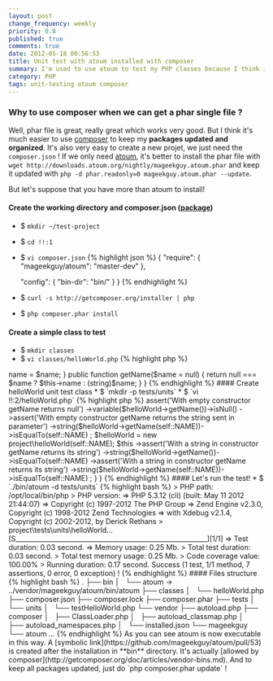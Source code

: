 ```yaml
---
layout: post
change_frequency: weekly
priority: 0.8
published: true
comments: true
date: 2012-05-18 00:56:53
title: Unit test with atoum installed with composer
summary: I'm used to use atoum to test my PHP classes because I think it's more intuitive than PHPUnits. I just found out that it was possible to install it with composer. Let's see how to do that.
category: PHP
tags: unit-testing atoum composer
---
```


### Why to use composer when we can get a phar single file ?

Well, phar file is great, really great which works very good. But I think it's much easier to use [composer](http://getcomposer.org/) to keep my **packages updated and organized**. It's also very easy to create a new projet, we just need the `composer.json` ! If we only need [atoum](https://github.com/mageekguy/atoum), it's better to install the phar file with `wget http://downloads.atoum.org/nightly/mageekguy.atoum.phar` and keep it updated with `php -d phar.readonly=0 mageekguy.atoum.phar --update`.

But let's suppose that you have more than atoum to install!

#### Create the working directory and composer.json ([package](http://packagist.org/packages/mageekguy/atoum))
* $ `mkdir ~/test-project`
* $ `cd !!:1`
* $ `vi composer.json`
{% highlight json %}
{
    "require": {
        "mageekguy/atoum": "master-dev"
    },

    "config": {
        "bin-dir": "bin/"
    }
}
{% endhighlight %}
* $ `curl -s http://getcomposer.org/installer | php`
* $ `php composer.phar install`

#### Create a simple class to test
* $ `mkdir classes`
* $ `vi classes/helloWorld.php`
{% highlight php %}
<?php
    namespace project;
    
    class helloWorld
    {
        private $name;

        public function __construct($name = null) {
            $this->name = $name;
        }

        public function getName($name = null) {
            return null === $name ? $this->name : (string)$name;
        }
    }
{% endhighlight %}

#### Create helloWorld unit test class
* $ `mkdir -p tests/units`
* $ `vi !!:2/helloWorld.php`
{% highlight php %}
<?php
    namespace project\tests\units;
    use 
        mageekguy\atoum,
        project
    ;

    require_once __DIR__ . '/../../classes/helloWorld.php';

    class helloWorld extends atoum\test
    {
        const NAME = 'Hello world!';

        public function testGetName() {
            $helloWorld = new project\helloWorld();
            $this
                ->assert('With empty constructor getName returns null')
                    ->variable($helloWorld->getName())->isNull()
                ->assert('With empty constructor getName returns the string sent in parameter')
                    ->string($helloWorld->getName(self::NAME))->isEqualTo(self::NAME)
            ;
            $helloWorld = new project\helloWorld(self::NAME);
            $this
                ->assert('With a string in constructor getName returns its string')
                    ->string($helloWorld->getName())->isEqualTo(self::NAME)
                ->assert('With a string in constructor getName returns its string')
                    ->string($helloWorld->getName(self::NAME))->isEqualTo(self::NAME)
            ;
        }
    }
{% endhighlight %}

#### Let's run the test!
* $ `./bin/atoum -d tests/units`
{% highlight bash %}
> PHP path: /opt/local/bin/php
> PHP version:
=> PHP 5.3.12 (cli) (built: May 11 2012 21:44:07)
=> Copyright (c) 1997-2012 The PHP Group
=> Zend Engine v2.3.0, Copyright (c) 1998-2012 Zend Technologies
=>     with Xdebug v2.1.4, Copyright (c) 2002-2012, by Derick Rethans
> project\tests\units\helloWorld...
[S___________________________________________________________][1/1]
=> Test duration: 0.03 second.
=> Memory usage: 0.25 Mb.
> Total test duration: 0.03 second.
> Total test memory usage: 0.25 Mb.
> Code coverage value: 100.00%
> Running duration: 0.17 second.
Success (1 test, 1/1 method, 7 assertions, 0 error, 0 exception) !
{% endhighlight %}

#### Files structure
{% highlight bash %}
.
├── bin
│   └── atoum -> ../vendor/mageekguy/atoum/bin/atoum
├── classes
│   └── helloWorld.php
├── composer.json
├── composer.lock
├── composer.phar
├── tests
│   └── units
│       └── testHelloWorld.php
└── vendor
    ├── autoload.php
    ├── composer
    │   ├── ClassLoader.php
    │   ├── autoload_classmap.php
    │   ├── autoload_namespaces.php
    │   └── installed.json
    └── mageekguy
        └── atoum
        ...
{% endhighlight %}

As you can see atoum is now executable in this way. A [symbolic link](https://github.com/mageekguy/atoum/pull/53) is created after the installation in **bin** directory. It's actually [allowed by composer](http://getcomposer.org/doc/articles/vendor-bins.md). And to keep all packages updated, just do `php composer.phar update` !